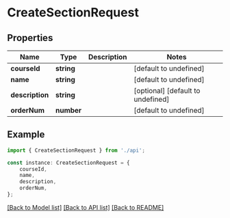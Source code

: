 # CreateSectionRequest


## Properties

Name | Type | Description | Notes
------------ | ------------- | ------------- | -------------
**courseId** | **string** |  | [default to undefined]
**name** | **string** |  | [default to undefined]
**description** | **string** |  | [optional] [default to undefined]
**orderNum** | **number** |  | [default to undefined]

## Example

```typescript
import { CreateSectionRequest } from './api';

const instance: CreateSectionRequest = {
    courseId,
    name,
    description,
    orderNum,
};
```

[[Back to Model list]](../README.md#documentation-for-models) [[Back to API list]](../README.md#documentation-for-api-endpoints) [[Back to README]](../README.md)

